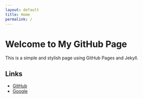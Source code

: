 ```yaml
---
layout: default
title: Home
permalink: /
---
```


# Welcome to My GitHub Page

This is a simple and stylish page using GitHub Pages and Jekyll.

## Links

- [GitHub](https://github.com)
- [Google](https://google.com)
